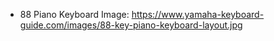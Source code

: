 - 88 Piano Keyboard Image: https://www.yamaha-keyboard-guide.com/images/88-key-piano-keyboard-layout.jpg